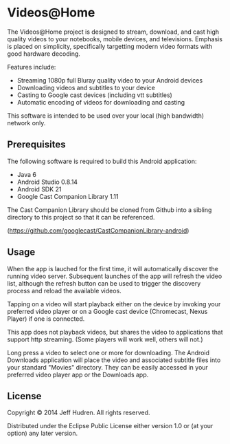 # Videos@Home

The Videos@Home project is designed to stream, download, and cast high quality
videos to your notebooks, mobile devices, and televisions. Emphasis is placed
on simplicity, specifically targetting modern video formats with good hardware
decoding.

Features include:

* Streaming 1080p full Bluray quality video to your Android devices
* Downloading videos and subtitles to your device
* Casting to Google cast devices (including vtt subtitles)
* Automatic encoding of videos for downloading and casting

This software is intended to be used over your local (high bandwidth) network
only.

## Prerequisites

The following software is required to build this Android application:

* Java 6
* Android Studio 0.8.14
* Android SDK 21
* Google Cast Companion Library 1.11

The Cast Companion Library should be cloned from Github into a sibling
directory to this project so that it can be referenced.

(https://github.com/googlecast/CastCompanionLibrary-android)

## Usage

When the app is lauched for the first time, it will automatically discover the
running video server. Subsequent launches of the app will refresh the video
list, although the refresh button can be used to trigger the discovery process
and reload the available videos.

Tapping on a video will start playback either on the device by invoking your
preferred video player or on a Google cast device (Chromecast, Nexus Player) if
one is connected.

This app does not playback videos, but shares the video to applications that
support http streaming. (Some players will work well, others will not.)

Long press a video to select one or more for downloading. The Android Downloads
application will place the video and associated subtitle files into your
standard "Movies" directory. They can be easily accessed in your preferred
video player app or the Downloads app.

## License

Copyright © 2014 Jeff Hudren. All rights reserved.

Distributed under the Eclipse Public License either version 1.0 or (at your
option) any later version.

